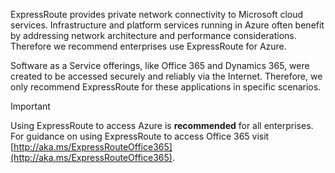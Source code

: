 ExpressRoute provides private network connectivity to Microsoft cloud services. Infrastructure and platform services running in Azure often benefit by addressing network architecture and performance considerations. Therefore we recommend enterprises use ExpressRoute for Azure.

Software as a Service offerings, like Office 365 and Dynamics 365, were created to be accessed securely and reliably via the Internet.  Therefore, we only recommend ExpressRoute for these applications in specific scenarios.

> [!IMPORTANT]
> Using ExpressRoute to access Azure is **recommended** for all enterprises. For guidance on using ExpressRoute to access Office 365 visit [http://aka.ms/ExpressRouteOffice365](http://aka.ms/ExpressRouteOffice365).
> 
> 

